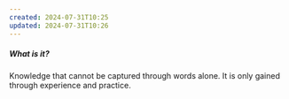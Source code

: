 ```yaml
---
created: 2024-07-31T10:25
updated: 2024-07-31T10:26
---
```

##### What is it?
Knowledge that cannot be captured through words alone. It is only gained through experience and practice. 